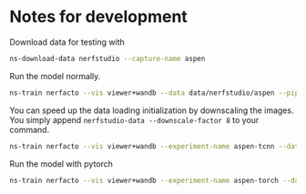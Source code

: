 # Notes for development

Download data for testing with

```bash
ns-download-data nerfstudio --capture-name aspen
```

Run the model normally.

```bash
ns-train nerfacto --vis viewer+wandb --data data/nerfstudio/aspen --pipeline.model.implementation tcnn
```

You can speed up the data loading initialization by downscaling the images. You simply append `nerfstudio-data --downscale-factor 8` to your command.

```bash
ns-train nerfacto --vis viewer+wandb --experiment-name aspen-tcnn --data data/nerfstudio/aspen --pipeline.model.implementation tcnn nerfstudio-data --downscale-factor 8
```

Run the model with pytorch

```bash
ns-train nerfacto --vis viewer+wandb --experiment-name aspen-torch --data data/nerfstudio/aspen --pipeline.model.implementation torch nerfstudio-data --downscale-factor 8
```
